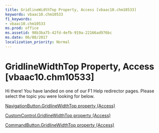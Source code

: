 ```yaml
---
title: GridlineWidthTop Property, Access [vbaac10.chm10533]
keywords: vbaac10.chm10533
f1_keywords:
- vbaac10.chm10533
ms.prod: office
ms.assetid: 98b3ba75-42fd-4efb-919a-22166ad976bc
ms.date: 06/08/2017
localization_priority: Normal
---
```



# GridlineWidthTop Property, Access [vbaac10.chm10533]

Hi there! You have landed on one of our F1 Help redirector pages. Please select the topic you were looking for below.

[NavigationButton.GridlineWidthTop property (Access)](http://msdn.microsoft.com/library/cc403764-1484-2b0f-a6eb-0cbbc25572c1%28Office.15%29.aspx)

[CustomControl.GridlineWidthTop property (Access)](http://msdn.microsoft.com/library/9cecf573-f2d5-5e5e-e507-1920ede22d0b%28Office.15%29.aspx)

[CommandButton.GridlineWidthTop property (Access)](http://msdn.microsoft.com/library/dfa6bb67-9841-ddf0-508a-9553fbf0229e%28Office.15%29.aspx)

